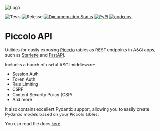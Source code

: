 ![Logo](https://github.com/piccolo-orm/piccolo_api/raw/master/docs/logo_hero.png "Piccolo API Logo")

![Tests](https://github.com/piccolo-orm/piccolo_api/actions/workflows/tests.yaml/badge.svg)
![Release](https://github.com/piccolo-orm/piccolo_api/actions/workflows/release.yaml/badge.svg)
[![Documentation Status](https://readthedocs.org/projects/piccolo-api/badge/?version=latest)](https://piccolo-api.readthedocs.io/en/latest/?badge=latest)
[![PyPI](https://img.shields.io/pypi/v/piccolo-api?color=%2334D058&label=pypi)](https://pypi.org/project/piccolo-api/)
[![codecov](https://codecov.io/gh/piccolo-orm/piccolo_api/branch/master/graph/badge.svg?token=JJ5326P7FT)](https://codecov.io/gh/piccolo-orm/piccolo_api)

# Piccolo API

Utilities for easily exposing [Piccolo](https://piccolo-orm.readthedocs.io/en/latest/) tables as REST endpoints in ASGI apps, such as [Starlette](https://www.starlette.io) and [FastAPI](https://fastapi.tiangolo.com/).

Includes a bunch of useful ASGI middleware:

- Session Auth
- Token Auth
- Rate Limiting
- CSRF
- Content Security Policy (CSP)
- And more

It also contains excellent Pydantic support, allowing you to easily create Pydantic models based on your Piccolo tables.

You can read the docs [here](https://piccolo-api.readthedocs.io/en/latest/).
